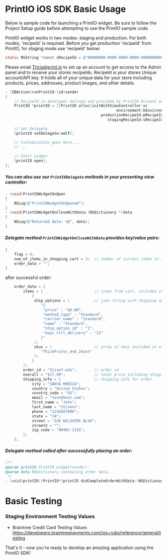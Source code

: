 # PrintIO iOS SDK Basic Usage

Below is sample code for launching a PrintIO widget. Be sure to follow the Project Setup guide before attempting to use the PrintIO sample code.

PrintIO widget works in two modes: staging and production. For both modes, 'recipeId' is required. Before you get production 'recipeId' from PrintIO, for staging mode use 'recipeId' below:

```Objective-C
static NSString *const sRecipeId = @"00000000-0000-0000-0000-000000000000";
```
Please email Tricia@print.io to set up an account to get access to the Admin panel and to receive your stores recipeIds. RecipeId is your stores Unique account/API key. It holds all of your unique data for your store including products, prices, addresses, product images, and other details. 

```Objective-C
- (IBAction)runPrintIO:(id)sender
{
    // RecipeId is developer defined and provided by PrintIO Account and Sales Team
    PrintIO *printIO = [[PrintIO alloc]initWithViewController:vc
                                                  environment:kEnvironment
                                           productionRecipeId:pRecipeId
                                              stagingRecipeId:sRecipeId];

    // Set Delegate
    [printIO setDelegate:self];

    // Customization goes here....
    // ...
    
    // Start widget
    [printIO open];
};
```

##### You can also use our ```PrintIODelegate``` methods in your presenting view controller:

```Objective-C
- (void)PrintIOWidgetOnOpen
{
    NSLog(@"PrintIOWidgetOnOpened");
}
- (void)PrintIOWidgetOnCloseWithData:(NSDictionary *)data
{
    NSLog(@"Returned data: %@", data);
}
```

##### Delegate method ```PrintIOWidgetOnCloseWithData``` provides key/value pairs:

```Objective-C
{
    flag = 0;
    num_of_items_in_shopping_cart = 3;  // number of current items in shopping cart
    order_data = "";
}
```
after successful order:

```Objective-C
    order_data = {
        items = (                       // items from cart, included in order
            {
             ship_options = (           // json string with shipping options
                "{
                 "price" : "$6.00",
                 "method_type" : "Standard",
                 "carrier_name" : "Standard",
                 "name" : "Standard",
                 "ship_option_id" : "1",
                 "days_till_delivery" : "12"
                }"
             );
             skus = (                   // array of skus included in order
                "ThickPrints_4x6_24set"
             );
            }
        );
        order_id = "Stive7-a3e";        // order id
        overall = "$17.99";             // total price including shipping
        shipping_info = {               // shipping info for order
            city = "SANTA MONICA";
            country = "United States";
            country_code = "US";
            email = "test@test.com";
            first_name = "John";
            last_name = "Stivens";
            phone = "1234567890";
            state = "CA";
            street = "320 WILSHIRE BLVD";
            street2 = "";
            zip_code = "90401-1315";
        };
    };
```

##### Delegate method called after successfully placing an order:

```Objective-C
/**
@param printIO PrintIO widget(sender).
@param data NSDictionary containing order data.
 */
- (void)printIO:(PrintIO*)printIO didCompleteOrderWithData:(NSDictionary*)data;
```

# Basic Testing

### Staging Environment Testing Values

- Braintree Credit Card Testing Values
https://developers.braintreepayments.com/ios+ruby/reference/general/testing

That's it - now you're ready to develop an amazing application using the PrintIO SDK!

[8]: https://github.com/printdotio/printio-ios-sdk/blob/master/docs/customization.xml.md
